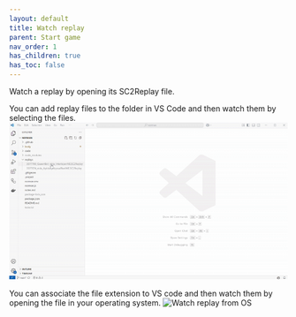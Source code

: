 ```yaml
---
layout: default
title: Watch replay
parent: Start game
nav_order: 1
has_children: true
has_toc: false
---
```


Watch a replay by opening its SC2Replay file.

You can add replay files to the folder in VS Code and then watch them by selecting the files.
![Watch replay from IDE](start-replay-1.gif)

You can associate the file extension to VS code and then watch them by opening the file in your operating system.
![Watch replay from OS](start-game/start-replay-2.gif)

